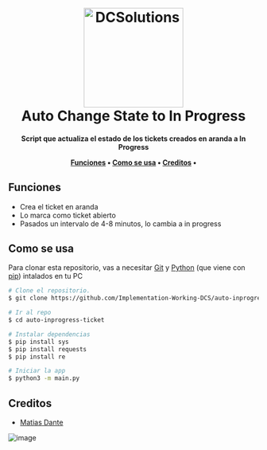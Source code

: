 <h1 align="center">
  <br>
  <a href="http://www.dcs.ar"><img src="https://i.imgur.com/GgjNXNl.png" alt="DCSolutions" width="200"></a>
  <br>
Auto Change State to In Progress
  <br>
</h1>

<h4 align="center">Script que actualiza el estado de los tickets creados en aranda a In Progress

<p align="center">
  <a href="#Funciones">Funciones</a> •
  <a href="#Como se usa">Como se usa</a> •
  <a href="#Creditos">Creditos</a> •
</p>


## Funciones

* Crea el ticket en aranda
* Lo marca como ticket abierto
* Pasados un intervalo de 4-8 minutos, lo cambia a in progress

## Como se usa

Para clonar esta repositorio, vas a necesitar [Git](https://git-scm.com) y [Python](https://www.python.org/downloads/) (que viene con [pip](https://pypi.org/project/pip/)) intalados en tu PC

```bash
# Clone el repositorio.
$ git clone https://github.com/Implementation-Working-DCS/auto-inprogress-ticket.git

# Ir al repo
$ cd auto-inprogress-ticket

# Instalar dependencias
$ pip install sys
$ pip install requests 
$ pip install re

# Iniciar la app
$ python3 -m main.py
```

## Creditos

- [Matias Dante](https://github.com/matiasdante)
  
![image](https://github.com/Implementation-Working-DCS/alertOPS-auto-ack/assets/70301149/af05d4c1-5d7a-411b-86ba-b10ce41a8407)



